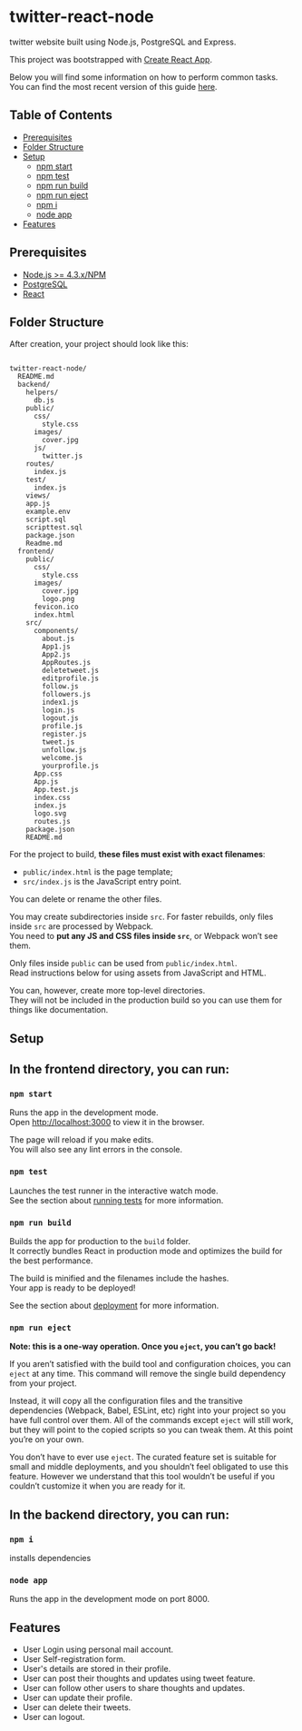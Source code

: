 # twitter-react-node

twitter website built using Node.js, PostgreSQL and Express.

This project was bootstrapped with [Create React App](https://github.com/facebookincubator/create-react-app).

Below you will find some information on how to perform common tasks.<br>
You can find the most recent version of this guide [here](https://github.com/facebookincubator/create-react-app/blob/master/packages/react-scripts/template/README.md).

## Table of Contents

- [Prerequisites](#prerequisites)
- [Folder Structure](#folder-structure)
- [Setup](#setup)
  - [npm start](#npm-start)
  - [npm test](#npm-test)
  - [npm run build](#npm-run-build)
  - [npm run eject](#npm-run-eject)
  - [npm i](#npm-i)
  - [node app](#node-app)
- [Features](#features)

## Prerequisites

* [Node.js >= 4.3.x/NPM](http://nodejs.org/download/)
* [PostgreSQL](http://www.postgresql.org/download/)
* [React](https://facebook.github.io/react/docs/installation.html)

## Folder Structure

After creation, your project should look like this:

```

twitter-react-node/
  README.md
  backend/
    helpers/
      db.js
    public/
      css/
        style.css
      images/
        cover.jpg
      js/
        twitter.js
    routes/
      index.js
    test/
      index.js
    views/
    app.js
    example.env
    script.sql
    scripttest.sql
    package.json
    Readme.md
  frontend/
    public/
      css/
        style.css
      images/
        cover.jpg
        logo.png
      fevicon.ico
      index.html
    src/
      components/
        about.js
        App1.js
        App2.js
        AppRoutes.js
        deletetweet.js
        editprofile.js
        follow.js
        followers.js
        index1.js
        login.js
        logout.js
        profile.js
        register.js
        tweet.js
        unfollow.js
        welcome.js
        yourprofile.js
      App.css
      App.js
      App.test.js
      index.css
      index.js
      logo.svg
      routes.js
    package.json
    README.md

```

For the project to build, **these files must exist with exact filenames**:

* `public/index.html` is the page template;
* `src/index.js` is the JavaScript entry point.

You can delete or rename the other files.

You may create subdirectories inside `src`. For faster rebuilds, only files inside `src` are processed by Webpack.<br>
You need to **put any JS and CSS files inside `src`**, or Webpack won’t see them.

Only files inside `public` can be used from `public/index.html`.<br>
Read instructions below for using assets from JavaScript and HTML.

You can, however, create more top-level directories.<br>
They will not be included in the production build so you can use them for things like documentation.

## Setup

## In the frontend directory, you can run:

### `npm start`

Runs the app in the development mode.<br>
Open [http://localhost:3000](http://localhost:3000) to view it in the browser.

The page will reload if you make edits.<br>
You will also see any lint errors in the console.

### `npm test`

Launches the test runner in the interactive watch mode.<br>
See the section about [running tests](#running-tests) for more information.

### `npm run build`

Builds the app for production to the `build` folder.<br>
It correctly bundles React in production mode and optimizes the build for the best performance.

The build is minified and the filenames include the hashes.<br>
Your app is ready to be deployed!

See the section about [deployment](#deployment) for more information.

### `npm run eject`

**Note: this is a one-way operation. Once you `eject`, you can’t go back!**

If you aren’t satisfied with the build tool and configuration choices, you can `eject` at any time. This command will remove the single build dependency from your project.

Instead, it will copy all the configuration files and the transitive dependencies (Webpack, Babel, ESLint, etc) right into your project so you have full control over them. All of the commands except `eject` will still work, but they will point to the copied scripts so you can tweak them. At this point you’re on your own.

You don’t have to ever use `eject`. The curated feature set is suitable for small and middle deployments, and you shouldn’t feel obligated to use this feature. However we understand that this tool wouldn’t be useful if you couldn’t customize it when you are ready for it.

## In the backend directory, you can run:

### `npm i`

installs dependencies

### `node app`

Runs the app in the development mode on port 8000.<br>

## Features

* User Login using personal mail account.
* User Self-registration form.
* User's details are stored in their profile.
* User can post their thoughts and updates using tweet feature.
* User can follow other users to share thoughts and updates.
* User can update their profile.
* User can delete their tweets.
* User can logout.
